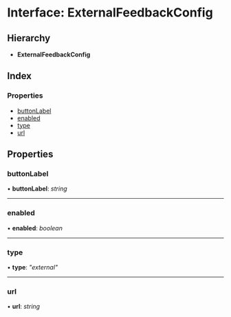 # Interface: ExternalFeedbackConfig

## Hierarchy

* **ExternalFeedbackConfig**

## Index

### Properties

* [buttonLabel](topbar.externalfeedbackconfig.md#buttonlabel)
* [enabled](topbar.externalfeedbackconfig.md#enabled)
* [type](topbar.externalfeedbackconfig.md#type)
* [url](topbar.externalfeedbackconfig.md#url)

## Properties

###  buttonLabel

• **buttonLabel**: *string*

___

###  enabled

• **enabled**: *boolean*

___

###  type

• **type**: *"external"*

___

###  url

• **url**: *string*
